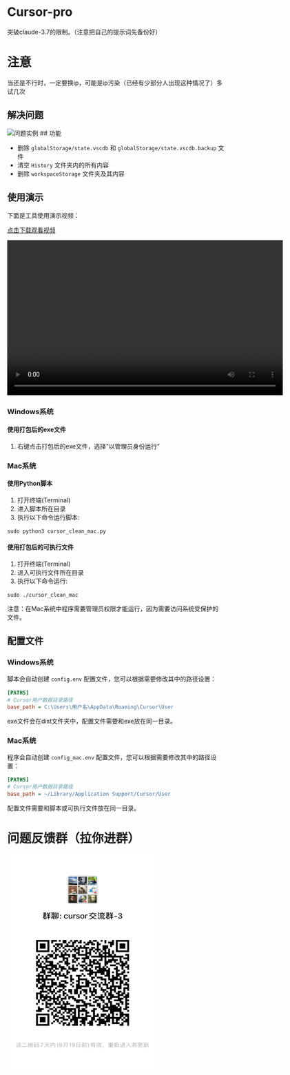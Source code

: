 # Cursor-pro

突破claude-3.7的限制。（注意把自己的提示词先备份好）
# 注意
当还是不行时，一定要换ip，可能是ip污染（已经有少部分人出现这种情况了）多试几次

## 解决问题
<img src="ee959738cc1fe045a8e741b906a100fb.png" alt="问题实例" width="400"/>
## 功能

* 删除 `globalStorage/state.vscdb` 和 `globalStorage/state.vscdb.backup` 文件
* 清空 `History` 文件夹内的所有内容
* 删除 `workspaceStorage` 文件夹及其内容

## 使用演示

下面是工具使用演示视频：

[点击下载观看视频](20250530_005756.mp4)

<video width="640" height="360" controls>
  <source src="20250530_005756.mp4" type="video/mp4">
  您的浏览器不支持视频标签
</video>


### Windows系统

#### 使用打包后的exe文件

1. 右键点击打包后的exe文件，选择"以管理员身份运行"

### Mac系统

#### 使用Python脚本

1. 打开终端(Terminal)
2. 进入脚本所在目录
3. 执行以下命令运行脚本:
```
sudo python3 cursor_clean_mac.py
```

#### 使用打包后的可执行文件

1. 打开终端(Terminal)
2. 进入可执行文件所在目录
3. 执行以下命令运行:
```
sudo ./cursor_clean_mac
```

注意：在Mac系统中程序需要管理员权限才能运行，因为需要访问系统受保护的文件。

## 配置文件

### Windows系统

脚本会自动创建 `config.env` 配置文件，您可以根据需要修改其中的路径设置：

```ini
[PATHS]
# Cursor用户数据目录路径
base_path = C:\Users\用户名\AppData\Roaming\Cursor\User
```
exe文件会在dist文件夹中，配置文件需要和exe放在同一目录。

### Mac系统

程序会自动创建 `config_mac.env` 配置文件，您可以根据需要修改其中的路径设置：

```ini
[PATHS]
# Cursor用户数据目录路径
base_path = ~/Library/Application Support/Cursor/User
```

配置文件需要和脚本或可执行文件放在同一目录。

# 问题反馈群（拉你进群）

<img src="20241a9cd11d4579c23ef2465febec0f.jpg" alt="Cursor交流群" width="350" height="500" />